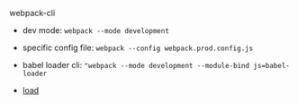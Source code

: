 

webpack-cli 

- dev mode: `webpack --mode development`
- specific config file: `webpack --config webpack.prod.config.js`
- babel loader cli: `"webpack --mode development --module-bind js=babel-loader`



- [load](https://www.valentinog.com/blog/webpack/)
